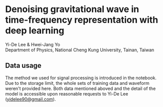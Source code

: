 # Denoising gravitational wave in time-frequency representation with deep learning
Yi-De Lee & Hwei-Jang Yo<br>
Department of Physics, National Cheng Kung University, Tainan, Taiwan

## Data usage
The method we used for signal processing is introduced in the notebook. Due to the storage limit, the whole sets of training data and waveform weren't provided here. Both data mentioned aboved and the detail of the model is accessible upon reasonable requests to Yi-De Lee (yidelee90@gmail.com).
